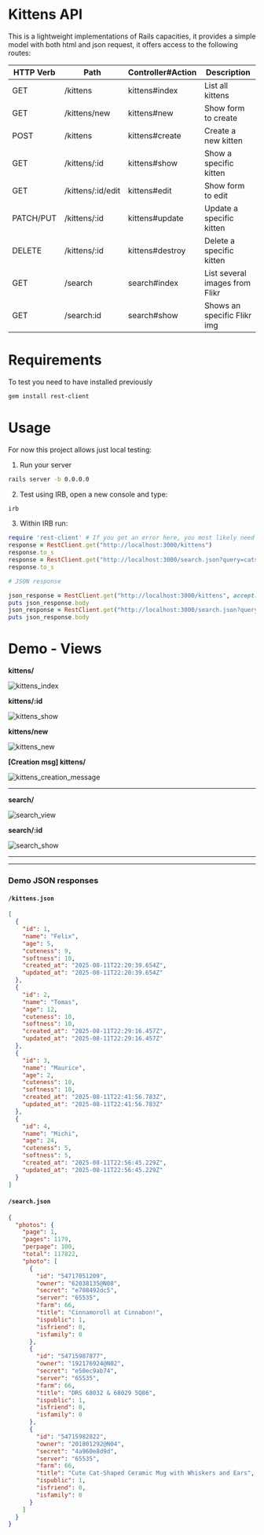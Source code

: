 # Kittens API

This is a lightweight implementations of Rails capacities, it provides a simple model with both html and json request, it offers access to the following routes:

| HTTP Verb | Path                | Controller#Action | Description              |
|-----------|---------------------|-------------------|--------------------------|
| GET       | /kittens            | kittens#index     | List all kittens         |
| GET       | /kittens/new        | kittens#new       | Show form to create      |
| POST      | /kittens            | kittens#create    | Create a new kitten      |
| GET       | /kittens/:id        | kittens#show      | Show a specific kitten   |
| GET       | /kittens/:id/edit   | kittens#edit      | Show form to edit        |
| PATCH/PUT | /kittens/:id        | kittens#update    | Update a specific kitten |
| DELETE    | /kittens/:id        | kittens#destroy   | Delete a specific kitten |
| GET       | /search             | search#index      | List several images from Flikr |
| GET       | /search:id          | search#show       | Shows an specific Flikr img |

# Requirements 

To test you need to have installed previously 
```bash
gem install rest-client
```

# Usage

For now this project allows just local testing:

1. Run your server

```bash
rails server -b 0.0.0.0
```

2. Test using IRB, open a new console and type: 
```bash
irb
```

3. Within IRB run:
```ruby
require 'rest-client' # If you get an error here, you most likely need to install the gem.
response = RestClient.get("http://localhost:3000/kittens")
response.to_s
response = RestClient.get("http://localhost:3000/search.json?query=cats")
response.to_s

# JSON response

json_response = RestClient.get("http://localhost:3000/kittens", accept: :json)
puts json_response.body
json_response = RestClient.get("http://localhost:3000/search.json?query=cats", accept: :json)
puts json_response.body
```


# Demo - Views

**kittens/**
  
![kittens_index](https://github.com/user-attachments/assets/4232f3ba-5672-4602-bdb4-8158d7685d71)

**kittens/:id**
  
![kittens_show](https://github.com/user-attachments/assets/0410c05a-d8d1-41d4-972e-90d8d340e8d7)

**kittens/new**
  
![kittens_new](https://github.com/user-attachments/assets/a7a202a8-ab05-4e17-a1ae-1f9c3ee33c14)

**[Creation msg] kittens/**
  
![kittens_creation_message](https://github.com/user-attachments/assets/a69fa1b4-ef48-49d8-bdad-1c578bc2605e)

---

**search/**
  
![search_view](https://github.com/user-attachments/assets/b74c794f-8e69-4e9c-a0ee-43ad108c0f29)

**search/:id**
  
![search_show](https://github.com/user-attachments/assets/23a6e0e7-47ae-4262-9123-9bb1e38a38ca)

---


---

### Demo JSON responses

#### `/kittens.json`
```json
[
  {
    "id": 1,
    "name": "Felix",
    "age": 5,
    "cuteness": 9,
    "softness": 10,
    "created_at": "2025-08-11T22:20:39.654Z",
    "updated_at": "2025-08-11T22:20:39.654Z"
  },
  {
    "id": 2,
    "name": "Tomas",
    "age": 12,
    "cuteness": 10,
    "softness": 10,
    "created_at": "2025-08-11T22:29:16.457Z",
    "updated_at": "2025-08-11T22:29:16.457Z"
  },
  {
    "id": 3,
    "name": "Maurice",
    "age": 2,
    "cuteness": 10,
    "softness": 10,
    "created_at": "2025-08-11T22:41:56.783Z",
    "updated_at": "2025-08-11T22:41:56.783Z"
  },
  {
    "id": 4,
    "name": "Michi",
    "age": 24,
    "cuteness": 5,
    "softness": 5,
    "created_at": "2025-08-11T22:56:45.229Z",
    "updated_at": "2025-08-11T22:56:45.229Z"
  }
]
```

#### `/search.json`
```json
{
  "photos": {
    "page": 1,
    "pages": 1179,
    "perpage": 100,
    "total": 117822,
    "photo": [
      {
        "id": "54717051209",
        "owner": "62038135@N08",
        "secret": "e708492dc5",
        "server": "65535",
        "farm": 66,
        "title": "Cinnamoroll at Cinnabon!",
        "ispublic": 1,
        "isfriend": 0,
        "isfamily": 0
      },
      {
        "id": "54715987877",
        "owner": "192176924@N02",
        "secret": "e50ec9ab74",
        "server": "65535",
        "farm": 66,
        "title": "DRS 68032 & 68029 5Q86",
        "ispublic": 1,
        "isfriend": 0,
        "isfamily": 0
      },
      {
        "id": "54715982822",
        "owner": "201801292@N04",
        "secret": "4a960e8d9d",
        "server": "65535",
        "farm": 66,
        "title": "Cute Cat-Shaped Ceramic Mug with Whiskers and Ears",
        "ispublic": 1,
        "isfriend": 0,
        "isfamily": 0
      }
    ]
  }
}

```
